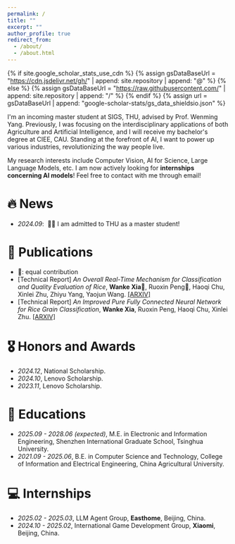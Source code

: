 ```yaml
---
permalink: /
title: ""
excerpt: ""
author_profile: true
redirect_from: 
  - /about/
  - /about.html
---
```


{% if site.google_scholar_stats_use_cdn %}
{% assign gsDataBaseUrl = "https://cdn.jsdelivr.net/gh/" | append: site.repository | append: "@" %}
{% else %}
{% assign gsDataBaseUrl = "https://raw.githubusercontent.com/" | append: site.repository | append: "/" %}
{% endif %}
{% assign url = gsDataBaseUrl | append: "google-scholar-stats/gs_data_shieldsio.json" %}

<span class='anchor' id='about-me'></span>

I'm an incoming master student at SIGS, THU, advised by Prof. Wenming Yang. Previously, I was focusing on the interdisciplinary applications of both Agriculture and Artificial Intelligence, and I will receive my bachelor's degree at CIEE, CAU. Standing at the forefront of AI, I want to power up various industries, revolutionizing the way people live.

My research interests include Computer Vision, AI for Science, Large Language Models, etc. I am now actively looking for **internships concerning AI models**! Feel free to contact with me through email!

# 🔥 News
- *2024.09*: &nbsp;🎉🎉 I am admitted to THU as a master student!

# 📝 Publications 
- 🥇: equal contribution
- [Technical Report] *An Overall Real-Time Mechanism for Classification and Quality Evaluation of Rice*,
  **Wanke Xia🥇**, Ruoxin Peng🥇, Haoqi Chu, Xinlei Zhu, Zhiyu Yang, Yaojun Wang. [[ARXIV]](https://arxiv.org/abs/2502.13764)
- [Technical Report] *An Improved Pure Fully Connected Neural Network for Rice Grain Classification*,
  **Wanke Xia**, Ruoxin Peng, Haoqi Chu, Xinlei Zhu. [[ARXIV]](https://arxiv.org/abs/2503.03111)

# 🎖 Honors and Awards
- *2024.12*, National Scholarship.
- *2024.10*, Lenovo Scholarship.
- *2023.11*, Lenovo Scholarship.

# 📖 Educations
- *2025.09 - 2028.06 (expected)*, M.E. in Electronic and Information Engineering, Shenzhen International Graduate School, Tsinghua University. 
- *2021.09 - 2025.06*, B.E. in Computer Science and Technology, College of Information and Electrical Engineering, China Agricultural University. 

# 💻 Internships
- *2025.02 - 2025.03*, LLM Agent Group, **Easthome**, Beijing, China.
- *2024.10 - 2025.02*, International Game Development Group, **Xiaomi**, Beijing, China.

